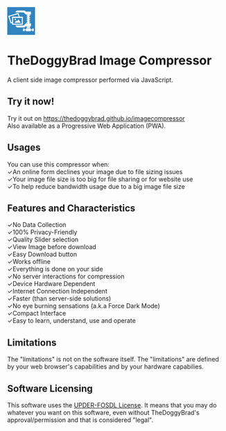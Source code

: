 <img src="logo.jpg" alt="LOGO" width="64" height="64">

# TheDoggyBrad Image Compressor
A client side image compressor performed via JavaScript.

## Try it now!
Try it out on https://thedoggybrad.github.io/imagecompressor<br>
Also available as a Progressive Web Application (PWA).

## Usages
You can use this compressor when:
<br>
✓An online form declines your image due to file sizing issues<br>
✓Your image file size is too big for file sharing or for website use<br>
✓To help reduce bandwidth usage due to a big image file size

## Features and Characteristics
✓No Data Collection<br>
✓100% Privacy-Friendly<br>
✓Quality Slider selection<br>
✓View Image before download<br>
✓Easy Download button<br>
✓Works offline<br>
✓Everything is done on your side<br>
✓No server interactions for compression<br>
✓Device Hardware Dependent<br>
✓Internet Connection Independent<br>
✓Faster (than server-side solutions)<br>
✓No eye burning sensations (a.k.a Force Dark Mode)<br>
✓Compact Interface<br>
✓Easy to learn, understand, use and operate

## Limitations
The "limitations" is not on the software itself. The "limitations" are defined by your web browser's capabilities and by your hardware capabilies.

## Software Licensing
This software uses the [UPDER-FOSDL License](https://github.com/thedoggybrad/imagecompressor/blob/main/LICENSE). It means that you may do whatever you want on this software, even without TheDoggyBrad's approval/permission and that is considered "legal".
